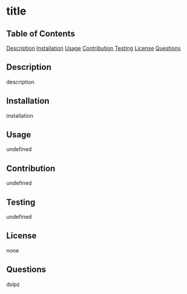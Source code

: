 # title

  ## Table of Contents
[Description](#description)
[Installation](#installation)
[Usage](Usage)
[Contribution](Contribution)
[Testing](Testing)
[License](License)
[Questions](Questions)
## Description
description
## Installation
installation
## Usage
undefined
## Contribution
undefined
## Testing
undefined
## License
none
## Questions
dslpz
